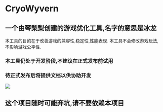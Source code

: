 # CryoWyvern  
## 一个由琴梨梨创建的游戏优化工具,名字的意思是冰龙 
本工具的目的在于改善游戏的兼容性,稳定性,性能表现. 本工具不会修改游戏玩法,不影响游戏公平性.  
### 本工具仍处于开发阶段,不建议在正式发布前试用  
### 待正式发布后将提供文档以供协助开发  
[![](https://data.jsdelivr.com/v1/package/gh/qinlili23333/CryoWyvern/badge)](https://www.jsdelivr.com/package/gh/qinlili23333/CryoWyvern)
## 这个项目随时可能弃坑,请不要依赖本项目  
